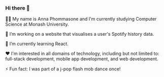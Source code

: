 ### Hi there 👋

👩‍💻 My name is Anna Phommasone and I'm currently studying Computer Science at Monash University.

🔭 I’m working on a website that visualises a user's Spotify history data.

🌱 I’m currently learning React.

❤️ I'm interested in all domains of technology, including but not limited to: full-stack development, mobile app development, and web development.

⚡ Fun fact: I was part of a j-pop flash mob dance once!
